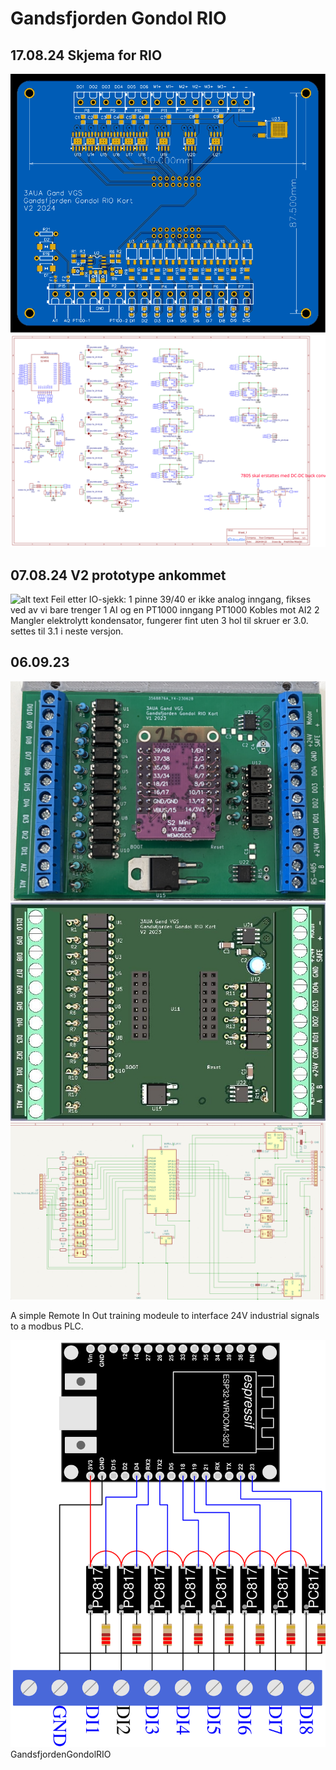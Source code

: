 # Gandsfjorden Gondol RIO
## 17.08.24 Skjema for RIO
![alt text](https://github.com/mosy/GandsfjordenGondolRIO/blob/master/Bilder/Printkort_2024-08-19.svg "Logo Title Text 1")
![alt text](https://github.com/mosy/GandsfjordenGondolRIO/blob/master/Bilder/Schematic_Gandsfjorden-Gondol-RIO_2024-08-17.svg "Logo Title Text 1")
## 07.08.24 V2 prototype ankommet
![alt text](https://github.com/mosy/GandsfjordenGondolRIO/blob/master/Bilder/V2%20første%20sending.jpg "Logo Title Text 1")
Feil etter IO-sjekk:
1 pinne 39/40 er ikke analog inngang, fikses ved av vi bare trenger 1 AI og en PT1000 inngang PT1000 Kobles mot AI2
2 Mangler elektrolytt kondensator, fungerer fint uten
3 hol til skruer er 3.0. settes til 3.1 i neste versjon. 




## 06.09.23

![alt text](https://github.com/mosy/GandsfjordenGondolRIO/blob/master/Bilder/RIO.jpg "Logo Title Text 1")
![alt text](https://github.com/mosy/GandsfjordenGondolRIO/blob/master/Bilder/ESP32RIO.jpg "Logo Title Text 1")
![alt text](https://github.com/mosy/GandsfjordenGondolRIO/blob/master/Bilder/diagram.png "Logo Title Text 1")

A simple Remote In Out training modeule to interface 24V industrial signals to a modbus PLC. 

![alt text](https://github.com/mosy/Gand-RIO-Trainer/blob/master/Tegninger/Kobling.svg "Logo Title Text 1")
 GandsfjordenGondolRIO
